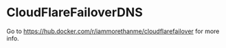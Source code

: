 # CloudFlareFailoverDNS
Go to https://hub.docker.com/r/iammorethanme/cloudflarefailover for more info.
